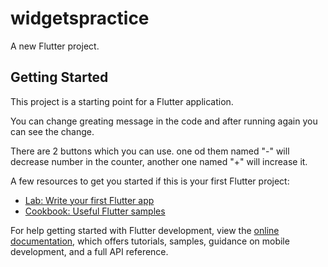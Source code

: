 # widgetspractice

A new Flutter project.

## Getting Started

This project is a starting point for a Flutter application.

You can change greating message in the code and after running again you can see the change.

There are 2 buttons which you can use. one od them named "-" will decrease number in the counter, another one named "+" will increase it.

A few resources to get you started if this is your first Flutter project:

- [Lab: Write your first Flutter app](https://docs.flutter.dev/get-started/codelab)
- [Cookbook: Useful Flutter samples](https://docs.flutter.dev/cookbook)

For help getting started with Flutter development, view the
[online documentation](https://docs.flutter.dev/), which offers tutorials,
samples, guidance on mobile development, and a full API reference.
